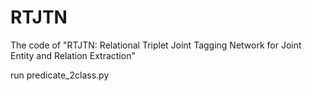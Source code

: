 # RTJTN
The code of "RTJTN: Relational Triplet Joint Tagging Network for Joint Entity and Relation Extraction"

run predicate_2class.py
